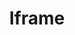 ---
title: Iframe
description: "Introduction to Iframe"
hide_table_of_contents: true
sidebar_position: 14
---